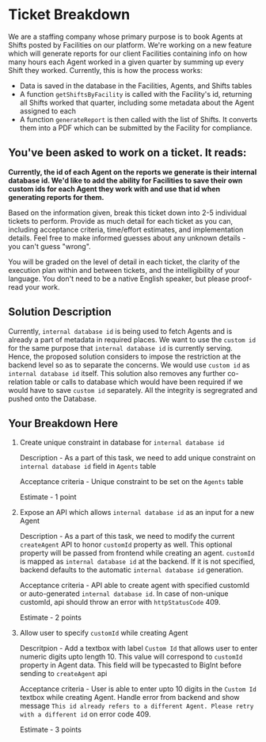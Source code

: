 # Ticket Breakdown
We are a staffing company whose primary purpose is to book Agents at Shifts posted by Facilities on our platform. We're working on a new feature which will generate reports for our client Facilities containing info on how many hours each Agent worked in a given quarter by summing up every Shift they worked. Currently, this is how the process works:

- Data is saved in the database in the Facilities, Agents, and Shifts tables
- A function `getShiftsByFacility` is called with the Facility's id, returning all Shifts worked that quarter, including some metadata about the Agent assigned to each
- A function `generateReport` is then called with the list of Shifts. It converts them into a PDF which can be submitted by the Facility for compliance.

## You've been asked to work on a ticket. It reads:

**Currently, the id of each Agent on the reports we generate is their internal database id. We'd like to add the ability for Facilities to save their own custom ids for each Agent they work with and use that id when generating reports for them.**


Based on the information given, break this ticket down into 2-5 individual tickets to perform. Provide as much detail for each ticket as you can, including acceptance criteria, time/effort estimates, and implementation details. Feel free to make informed guesses about any unknown details - you can't guess "wrong".


You will be graded on the level of detail in each ticket, the clarity of the execution plan within and between tickets, and the intelligibility of your language. You don't need to be a native English speaker, but please proof-read your work.


## Solution Description
Currently, `internal database id` is being used to fetch Agents and is already a part of metadata in required places. We want to use the `custom id` for the same purpose that `internal database id` is currently serving. Hence, the proposed solution considers to impose the restriction at the backend level so as to separate the concerns. We would use `custom id` as `internal database id` itself. This solution also removes any further co-relation table or calls to database which would have been required if we would have to save `custom id` separately. All the integrity is segregrated and pushed onto the Database. 

## Your Breakdown Here
1. Create unique constraint in database for `internal database id`

   Description - As a part of this task, we need to add unique constraint on `internal database id` field in `Agents` table

   Acceptance criteria - Unique constraint to be set on the `Agents` table

   Estimate - 1 point


2. Expose an API which allows `internal database id` as an input for a new Agent

   Description - As a part of this task, we need to modify the current `createAgent` API to honor `customId` property as well. This optional property will be passed from frontend while creating an agent. `customId` is mapped as `internal database id` at the backend. If it is not specified, backend defaults to the automatic `internal database id` generation. 

   Acceptance criteria - API able to create agent with specified customId or auto-generated `internal database id`. In case of non-unique customId, api should throw an error with `httpStatusCode` 409.

   Estimate - 2 points
3. Allow user to specify `customId` while creating Agent

   Descritpion - Add a textbox with label `Custom Id` that allows user to enter numeric digits upto length 10. This value will correspond to `customId` property in Agent data. This field will be typecasted to BigInt before sending to `createAgent` api

   Acceptance criteria - User is able to enter upto 10 digits in the `Custom Id` textbox while creating Agent. Handle error from backend and show message `This id already refers to a different Agent. Please retry with a different id` on error code 409.

   Estimate - 3 points